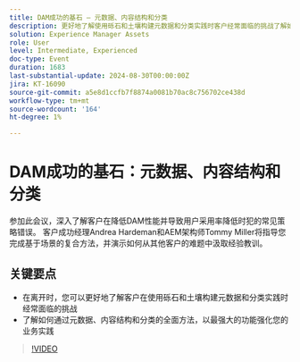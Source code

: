 ```yaml
---
title: DAM成功的基石 — 元数据、内容结构和分类
description: 更好地了解使用砾石和土壤构建元数据和分类实践时客户经常面临的挑战了解如何通过元数据、内容结构和分类的整体方法，以基石强度强化您的业务实践
solution: Experience Manager Assets
role: User
level: Intermediate, Experienced
doc-type: Event
duration: 1683
last-substantial-update: 2024-08-30T00:00:00Z
jira: KT-16090
source-git-commit: a5e8d1ccfb7f8874a0081b70ac8c756702ce438d
workflow-type: tm+mt
source-wordcount: '164'
ht-degree: 1%

---
```



# DAM成功的基石：元数据、内容结构和分类

参加此会议，深入了解客户在降低DAM性能并导致用户采用率降低时犯的常见策略错误。 客户成功经理Andrea Hardeman和AEM架构师Tommy Miller将指导您完成基于场景的复合方法，并演示如何从其他客户的难题中汲取经验教训。

## 关键要点

* 在离开时，您可以更好地了解客户在使用砾石和土壤构建元数据和分类实践时经常面临的挑战
* 了解如何通过元数据、内容结构和分类的全面方法，以最强大的功能强化您的业务实践

>[!VIDEO](https://video.tv.adobe.com/v/3433163/?learn=on)
